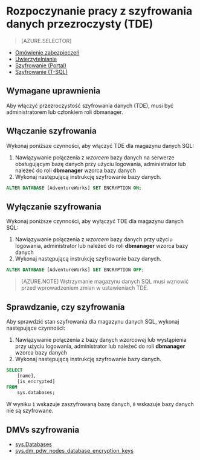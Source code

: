 <properties
   pageTitle="Szyfrowanie danych przezroczyste w magazynie danych SQL (T-SQL) | Microsoft Azure"
   description="Szyfrowanie danych przezroczysty (TDE) w magazynie danych SQL (T-SQL)"
   services="sql-data-warehouse"
   documentationCenter=""
   authors="ronortloff"
   manager="barbkess"
   editor=""/>

<tags
   ms.service="sql-data-warehouse"
   ms.workload="data-management"
   ms.tgt_pltfrm="na"
   ms.devlang="na"
   ms.topic="article"
   ms.date="09/24/2016"
   ms.author="rortloff;barbkess;sonyama"/>

# <a name="get-started-with-transparent-data-encryption-tde"></a>Rozpoczynanie pracy z szyfrowania danych przezroczysty (TDE)


> [AZURE.SELECTOR]
- [Omówienie zabezpieczeń](sql-data-warehouse-overview-manage-security.md)
- [Uwierzytelnianie](sql-data-warehouse-authentication.md)
- [Szyfrowanie (Portal)](sql-data-warehouse-encryption-tde.md)
- [Szyfrowanie (T-SQL)](sql-data-warehouse-encryption-tde-tsql.md)

## <a name="required-permssions"></a>Wymagane uprawnienia

Aby włączyć przezroczystość szyfrowania danych (TDE), musi być administratorem lub członkiem roli dbmanager.

## <a name="enabling-encryption"></a>Włączanie szyfrowania

Wykonaj poniższe czynności, aby włączyć TDE dla magazynu danych SQL:

1. Nawiązywanie połączenia z *wzorcem* bazy danych na serwerze obsługującym bazę danych przy użyciu logowania, administrator lub należeć do roli **dbmanager** wzorca bazy danych
2. Wykonaj następującą instrukcję szyfrowanie bazy danych.

```sql
ALTER DATABASE [AdventureWorks] SET ENCRYPTION ON;
```

## <a name="disabling-encryption"></a>Wyłączanie szyfrowania

Wykonaj poniższe czynności, aby wyłączyć TDE dla magazynu danych SQL:

1. Nawiązywanie połączenia z *wzorcem* bazy danych przy użyciu logowania, administrator lub należeć do roli **dbmanager** wzorca bazy danych
2. Wykonaj następującą instrukcję szyfrowanie bazy danych.

```sql
ALTER DATABASE [AdventureWorks] SET ENCRYPTION OFF;
```

> [AZURE.NOTE] Wstrzymanie magazynu danych SQL musi wznowić przed wprowadzeniem zmian w ustawieniach TDE.

## <a name="verifying-encryption"></a>Sprawdzanie, czy szyfrowania

Aby sprawdzić stan szyfrowania dla magazynu danych SQL, wykonaj następujące czynności:

1. Nawiązywanie połączenia z bazy danych *wzorcowej* lub wystąpienia przy użyciu logowania, administrator lub należeć do roli **dbmanager** wzorca bazy danych
2. Wykonaj następującą instrukcję szyfrowanie bazy danych.

```sql
SELECT
    [name],
    [is_encrypted]
FROM
    sys.databases;
```

W wyniku ```1``` wskazuje zaszyfrowaną bazę danych, ```0``` wskazuje bazy danych nie są szyfrowane.

## <a name="encryption-dmvs"></a>DMVs szyfrowania  

- [sys.Databases][] 
- [sys.dm_pdw_nodes_database_encryption_keys][]


<!--Anchors-->
[Transparent Data Encryption (TDE)]: https://msdn.microsoft.com/library/bb934049.aspx
[sys.Databases]: http://msdn.microsoft.com/library/ms178534.aspx  
[sys.dm_pdw_nodes_database_encryption_keys]: https://msdn.microsoft.com/library/mt203922.aspx  

<!--Image references-->

<!--Link references-->
